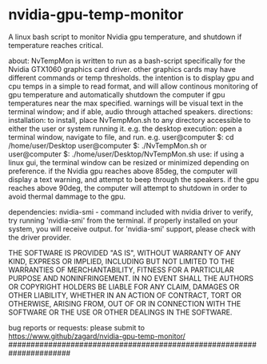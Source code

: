 # nvidia-gpu-temp-monitor
A linux bash script to monitor Nvidia gpu temperature, and shutdown if temperature reaches critical.

 about:
   NvTempMon is written to run as a bash-script specifically for the
       Nvidia GTX1060 graphics card driver.  other graphics cards may
       have different commands or temp thresholds.  the intention is
       to display gpu and cpu temps in a simple to read format, and
       will allow continous monitoring of gpu temperature and
       automatically shutdown the computer if gpu temperatures near
       the max specified.  warnings will be visual text in the
       terminal window; and if able, audio through attached speakers.
 directions:
   installation:
       to install, place NvTempMon.sh to any directory accessible to
            either the user or system running it.  e.g. the desktop
   execution:
       open a terminal window, navigate to file, and run.
            e.g.     user@computer $:  cd /home/user/Desktop
                     user@computer $:  ./NvTempMon.sh
                     or
                     user@computer $:  ./home/user/Desktop/NvTempMon.sh
   use:
       if using a linux gui, the terminal window can be resized or
            minimized depending on preference.  if the Nvidia gpu
            reaches above 85deg, the computer will display a text
            warning, and attempt to beep through the speakers.  if
            the gpu reaches above 90deg, the computer will attempt
            to shutdown in order to avoid thermal dammage to the gpu.       

 dependencies:
   nvidia-smi  -   command included with nvidia driver
   to verify, try running 'nvidia-smi' from the terminal.  if properly
       installed on your system, you will receive output.  for
       'nvidia-smi' support, please check with the driver provider.

 THE SOFTWARE IS PROVIDED "AS IS", WITHOUT WARRANTY OF ANY KIND,
   EXPRESS OR IMPLIED, INCLUDING BUT NOT LIMITED TO THE WARRANTIES OF
   MERCHANTABILITY, FITNESS FOR A PARTICULAR PURPOSE AND NONINFRINGEMENT.
   IN NO EVENT SHALL THE AUTHORS OR COPYRIGHT HOLDERS BE LIABLE FOR
   ANY CLAIM, DAMAGES OR OTHER LIABILITY, WHETHER IN AN ACTION OF
   CONTRACT, TORT OR OTHERWISE, ARISING FROM, OUT OF OR IN CONNECTION
   WITH THE SOFTWARE OR THE USE OR OTHER DEALINGS IN THE SOFTWARE. 

 bug reports or requests:
   please submit to https://www.github/zagard/nvidia-gpu-temp-monitor/
######################################################################
